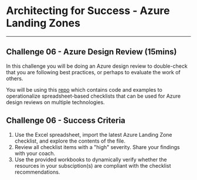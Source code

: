 # Architecting for Success - Azure Landing Zones

---

## Challenge 06 - Azure Design Review (15mins)

In this challenge you will be doing an Azure design review to double-check that you are following best practices, or perhaps to evaluate the work of others.

You will be using this [repo](https://github.com/Azure/review-checklists) which contains code and examples to operationalize spreadsheet-based checklists that can be used for Azure design reviews on multiple technologies.

## Challenge 06 - Success Criteria

1. Use the Excel spreadsheet, import the latest Azure Landing Zone checklist, and explore the contents of the file.
2. Review all checklist items with a "high" severity. Share your findings with your coach.
3. Use the provided workbooks to dynamically verify whether the resources in your subsciption(s) are compliant with the checklist recommendations.

